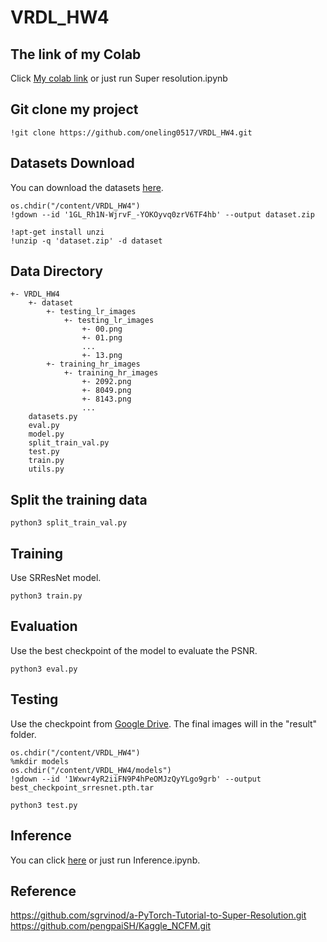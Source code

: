 # VRDL_HW4

## The link of my Colab

Click [My colab link](https://colab.research.google.com/drive/1mrqrHPnOH7Jx5W3o_2td_CifL7wjtpEo?usp=sharing) or just run Super resolution.ipynb

## Git clone my project
```
!git clone https://github.com/oneling0517/VRDL_HW4.git
```
## Datasets Download
You can download the datasets [here](https://drive.google.com/file/d/1GL_Rh1N-WjrvF_-YOKOyvq0zrV6TF4hb/view).
```
os.chdir("/content/VRDL_HW4")
!gdown --id '1GL_Rh1N-WjrvF_-YOKOyvq0zrV6TF4hb' --output dataset.zip

!apt-get install unzi
!unzip -q 'dataset.zip' -d dataset
```

## Data Directory
```text
+- VRDL_HW4
    +- dataset
        +- testing_lr_images
            +- testing_lr_images
                +- 00.png
                +- 01.png
                ...
                +- 13.png
        +- training_hr_images
            +- training_hr_images
                +- 2092.png
                +- 8049.png
                +- 8143.png
                ...
    datasets.py
    eval.py
    model.py
    split_train_val.py
    test.py
    train.py
    utils.py
```

## Split the training data
```
python3 split_train_val.py
```

## Training
Use SRResNet model.
```
python3 train.py
```

## Evaluation
Use the best checkpoint of the model to evaluate the PSNR.
```
python3 eval.py
```

## Testing
Use the checkpoint from [Google Drive](https://drive.google.com/file/d/1MjmVT8SBMNq-AvkFK3qs7b2_KCwpv_Z8/view?usp=sharing).
The final images will in the "result" folder.
```
os.chdir("/content/VRDL_HW4")
%mkdir models
os.chdir("/content/VRDL_HW4/models")
!gdown --id '1Wxwr4yR2iiFN9P4hPeOMJzQyYLgo9grb' --output best_checkpoint_srresnet.pth.tar
```
```
python3 test.py
```

## Inference

You can click [here](https://colab.research.google.com/drive/1EHEAL5ENsLKIEoqerKStWYJMyqduB7aE?usp=sharing) or just run Inference.ipynb.

## Reference
https://github.com/sgrvinod/a-PyTorch-Tutorial-to-Super-Resolution.git
https://github.com/pengpaiSH/Kaggle_NCFM.git

